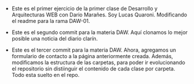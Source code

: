 - Este es el primer ejercicio de la primer clase de Desarrollo y Arquitecturas WEB con Dario Marañes.
    Soy Lucas Quaroni.
    Modificando el readme para la rama DAW-01.

- Este es el segundo commit para la materia DAW. Aquí clonamos lo mejor posible una noticia del diario clarín.

- Este es el tercer commit para la materia DAW. Ahora, agregamos un formulario de contacto a la página anteriormente creada.
    Además, modificamos la estructura de las carpetas, para poder ir evolucionando el repositorio sin distiinguir el contenido de cada clase
    por carpeta. Todo esta suelto en el repo.
